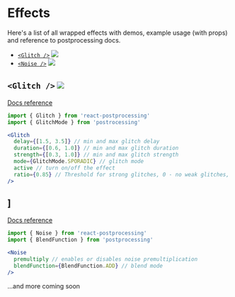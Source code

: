 # Effects

Here's a list of all wrapped effects with demos, example usage (with props) and reference to postprocessing docs.

* [`<Glitch />`](#glitch--) [![](https://img.shields.io/badge/-codesandbox-blue)](https://codesandbox.io/s/react-postprocessing-glitchnoise-demo-wd4wx)
* [`<Noise />`](#noise--)  [![](https://img.shields.io/badge/-codesandbox-blue)](https://codesandbox.io/s/react-postprocessing-glitchnoise-demo-wd4wx)


##  `<Glitch />` [![](https://img.shields.io/badge/-codesandbox-blue)](https://codesandbox.io/s/react-postprocessing-glitchnoise-demo-wd4wx)

[Docs reference](https://vanruesc.github.io/postprocessing/public/docs/class/src/effects/GlitchEffect.js~GlitchEffect.html)

```jsx
import { Glitch } from 'react-postprocessing'
import { GlitchMode } from 'postrocessing'

<Glitch
  delay={[1.5, 3.5]} // min and max glitch delay
  duration={[0.6, 1.0]} // min and max glitch duration
  strength={[0.3, 1.0]} // min and max glitch strength
  mode={GlitchMode.SPORADIC} // glitch mode
  active // turn on/off the effect
  ratio={0.85} // Threshold for strong glitches, 0 - no weak glitches, 1 - no strong glitches.
/>
```

## ]

[Docs reference](https://vanruesc.github.io/postprocessing/public/docs/class/src/effects/NoiseEffect.js~NoiseEffect.html)

```jsx
import { Noise } from 'react-postprocessing'
import { BlendFunction } from 'postprocessing'

<Noise
  premultiply // enables or disables noise premultiplication
  blendFunction={BlendFunction.ADD} // blend mode
/>
```

...and more coming soon
